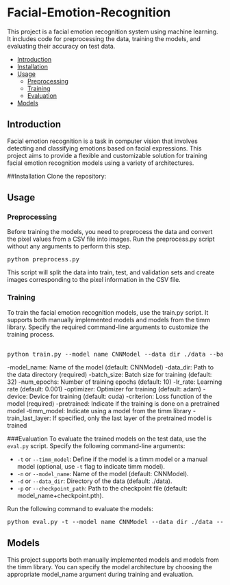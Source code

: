 # Facial-Emotion-Recognition
This project is a facial emotion recognition system using machine learning. It includes code for preprocessing the data, training the models, and evaluating their accuracy on test data.
- [Introduction](#introduction)
- [Installation](#installation)
- [Usage](#usage)
  - [Preprocessing](#preprocessing)
  - [Training](#training)
  - [Evaluation](#evaluation)
- [Models](#models)

## Introduction

Facial emotion recognition is a task in computer vision that involves detecting and classifying emotions based on facial expressions. This project aims to provide a flexible and customizable solution for training facial emotion recognition models using a variety of architectures.

##Installation
Clone the repository:

## Usage
### Preprocessing
Before training the models, you need to preprocess the data and convert the pixel values from a CSV file into images. Run the preprocess.py script without any arguments to perform this step.
<pre>
python preprocess.py
</pre>
This script will split the data into train, test, and validation sets and create images corresponding to the pixel information in the CSV file.

### Training
To train the facial emotion recognition models, use the train.py script. It supports both manually implemented models and models from the timm library. Specify the required command-line arguments to customize the training process.
<pre>

python train.py --model_name CNNModel --data_dir ./data --batch_size 32 --num_epochs 10 --lr_rate 0.001 --optimizer adam --device cuda --criterion &lt;loss_function&gt; --pretrained --timm_model --train_last_layer
</pre>

-model_name: Name of the model (default: CNNModel)
-data_dir: Path to the data directory (required)
-batch_size: Batch size for training (default: 32)
-num_epochs: Number of training epochs (default: 10)
-lr_rate: Learning rate (default: 0.001)
-optimizer: Optimizer for training (default: adam)
-device: Device for training (default: cuda)
-criterion: Loss function of the model (required)
-pretrained: Indicate if the training is done on a pretrained model
-timm_model: Indicate using a model from the timm library
-train_last_layer: If specified, only the last layer of the pretrained model is trained

###Evaluation
To evaluate the trained models on the test data, use the `eval.py` script. Specify the following command-line arguments:

- `-t` or `--timm_model`: Define if the model is a timm model or a manual model (optional, use `-t` flag to indicate timm model).
- `-n` or `--model_name`: Name of the model (default: CNNModel).
- `-d` or `--data_dir`: Directory of the data (default: ./data).
- `-p` or `--checkpoint_path`: Path to the checkpoint file (default: model_name+checkpoint.pth).

Run the following command to evaluate the models:

<pre>
python eval.py -t --model_name CNNModel --data_dir ./data --checkpoint_path <path_to_checkpoint>
</pre>


## Models
This project supports both manually implemented models and models from the timm library. You can specify the model architecture by choosing the appropriate model_name argument during training and evaluation.

